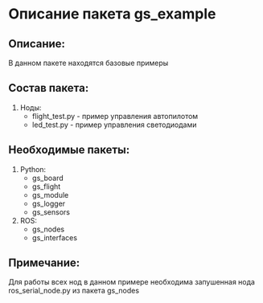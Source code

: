 # Описание пакета gs_example

## Описание:
В данном пакете находятся базовые примеры

## Состав пакета:
1. Ноды:
    * flight_test.py - пример управления автопилотом
    * led_test.py - пример управления светодиодами

## Необходимые пакеты:
1. Python:
    * gs_board
    * gs_flight
    * gs_module
    * gs_logger
    * gs_sensors
2. ROS:
    * gs_nodes
    * gs_interfaces

## Примечание:
Для работы всех нод в данном примере необходима запушенная нода ros_serial_node.py из пакета gs_nodes